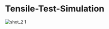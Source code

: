 # Tensile-Test-Simulation


![shot_2 1](https://user-images.githubusercontent.com/23018970/43715386-a6fc9644-9980-11e8-8d62-50e2e253e4d9.png)

